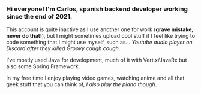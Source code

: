 ### Hi everyone! I'm Carlos, spanish backend developer working since the end of 2021.

This account is quite inactive as I use another one for work (**grave mistake, never do that!**), but I might sometimes upload cool stuff if I feel like trying to code something that I might use myself,
such as... *Youtube audio player on Discord after they killed Groovy cough cough*.

I've mostly used Java for development, much of it with Vert.x/JavaRx but also some Spring Framework.

In my free time I enjoy playing video games, watching anime and all that geek stuff that you can think of, *I also play the piano though*.
